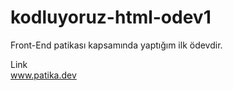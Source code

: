 # kodluyoruz-html-odev1
Front-End patikası kapsamında yaptığım ilk ödevdir.


Link<br>
www.patika.dev
